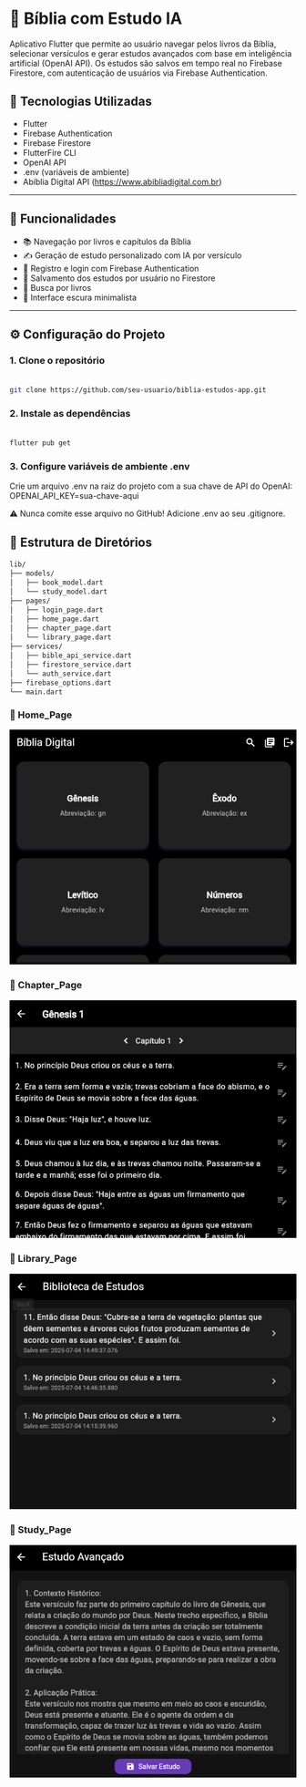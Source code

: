 # 📖 Bíblia com Estudo IA

Aplicativo Flutter que permite ao usuário navegar pelos livros da Bíblia, selecionar versículos e gerar estudos avançados com base em inteligência artificial (OpenAI API). Os estudos são salvos em tempo real no Firebase Firestore, com autenticação de usuários via Firebase Authentication.

## 🔧 Tecnologias Utilizadas

- Flutter
- Firebase Authentication
- Firebase Firestore
- FlutterFire CLI
- OpenAI API
- .env (variáveis de ambiente)
- Abíblia Digital API (https://www.abibliadigital.com.br)

---

## 🚀 Funcionalidades

- 📚 Navegação por livros e capítulos da Bíblia
- ✍️ Geração de estudo personalizado com IA por versículo
- 🔐 Registro e login com Firebase Authentication
- 📂 Salvamento dos estudos por usuário no Firestore
- 🔎 Busca por livros
- 🌙 Interface escura minimalista

---

## ⚙️ Configuração do Projeto

### 1. Clone o repositório
```bash

git clone https://github.com/seu-usuario/biblia-estudos-app.git

```
### 2. Instale as dependências

```bash

flutter pub get

```

### 3. Configure variáveis de ambiente .env
Crie um arquivo .env na raiz do projeto com a sua chave de API do OpenAI:
OPENAI_API_KEY=sua-chave-aqui

⚠️ Nunca comite esse arquivo no GitHub! Adicione .env ao seu .gitignore.

## 📂 Estrutura de Diretórios

```text
lib/
├── models/
│   ├── book_model.dart
│   └── study_model.dart
├── pages/
│   ├── login_page.dart
│   ├── home_page.dart
│   ├── chapter_page.dart
│   └── library_page.dart
├── services/
│   ├── bible_api_service.dart
│   ├── firestore_service.dart
│   └── auth_service.dart
├── firebase_options.dart
└── main.dart
```

### 📱 Home_Page

![Home](img/home.png)

### 📱 Chapter_Page

![Chapter](img/Chapter.png)

### 📱 Library_Page

![Library](img/Library.png)

### 📱 Study_Page

![Study](img/Study_page.png)
